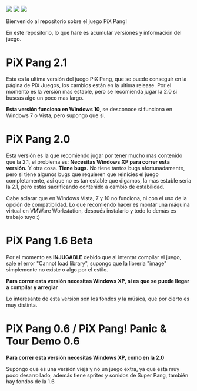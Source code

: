 ![](https://img.shields.io/github/downloads/tomiiiiiiiii/pixpang/total) ![](https://img.shields.io/github/last-commit/tomiiiiiiiii/pixpang) ![](https://img.shields.io/github/release-date/tomiiiiiiiii/pixpang)

Bienvenido al repositorio sobre el juego PiX Pang!

En este repositorio, lo que hare es acumular versiones y información del juego.



# PiX Pang 2.1
Esta es la ultima versión del juego PiX Pang, que se puede conseguir en la página de PiX Juegos, los cambios están en la ultima release.
Por el momento es la versión mas estable, pero se recomienda jugar la 2.0 si buscas algo un poco mas largo.

**Esta versión funciona en Windows 10**, se desconoce si funciona en Windows 7 o Vista, pero supongo que si.

# PiX Pang 2.0
Esta versión es la que recomiendo jugar por tener mucho mas contenido que la 2.1, el problema es:
**Necesitas Windows XP para correr esta versión.**
Y otra cosa.
**Tiene bugs.**
No tiene tantos bugs afortunadamente, pero si tiene algunos bugs que requieren que reinicies el juego completamente, así que no es tan estable que digamos, la mas estable seria la 2.1, pero estas sacrificando contenido a cambio de estabilidad.

Cabe aclarar que en Windows Vista, 7 y 10 no funciona, ni con el uso de la opción de compatiblidad.
Lo que recomiendo hacer es montar una máquina virtual en VMWare Workstation, después instalarlo y todo lo demás es trabajo tuyo :)

# PiX Pang 1.6 Beta
Por el momento es **INJUGABLE** debido que al intentar compilar el juego, sale el error "Cannot load library", supongo que la libreria "image" simplemente no existe o algo por el estilo.

**Para correr esta versión necesitas Windows XP, si es que se puede llegar a compilar y arreglar**

Lo interesante de esta versión son los fondos y la música, que por cierto es muy distinta.

# PiX Pang 0.6 / PiX Pang! Panic & Tour Demo 0.6
**Para correr esta versión necesitas Windows XP, como en la 2.0**

Supongo que es una versión vieja y no un juego extra, ya que está muy poco desarrollado, además tiene sprites y sonidos de Super Pang, también hay fondos de la 1.6
